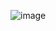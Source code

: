![image](https://user-images.githubusercontent.com/36649115/57175240-4c419d00-6dfe-11e9-919a-c1910947d4ad.png)
